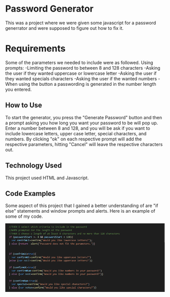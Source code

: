 # Password Generator
This was a project where we were given some javascript for a password generrator and were supposed to figure out how to fix it.

# Requirements
Some of the parameters we needed to include were as followed.
Using prompts:
-Limiting the password to between 8 and 128 characters
-Asking the user if they wanted uppercase or lowercase letter
-Asking the user if they wanted specials characters
-Asking the user if the wanted numbers
-When using the button a passwording is generated in the number length you entered.

## How to Use
To start the generator, you press the "Generate Password" button and then a prompt asking you how long you want your password to be will pop up. Enter a number between 8 and 128, and you will be ask if you want to include lowercase letters, upper case letter, special characters, and numbers. By clicking "ok" on each respective prompt will add the respective parameters, hitting "Cancel" will leave the respective characters out.

## Technology Used
This project used HTML and Javascript.

## Code Examples
Some aspect of this project that I gained a better understanding of are "if else" statements and window prompts and alerts. Here is an example of some of my code. 

![Code Example](https://github.com/kuyadevin/Password-Generator/blob/main/homework/Develop/Screenshot%20(12).png)